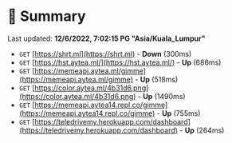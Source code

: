 # 📖 Summary
Last updated: **12/6/2022, 7:02:15 PG "Asia/Kuala_Lumpur"**

- `GET` [https://shrt.ml](https://shrt.ml) - **Down** (300ms)
- `GET` [https://hst.aytea.ml/](https://hst.aytea.ml/) - **Up** (686ms)
- `GET` [https://memeapi.aytea.ml/gimme](https://memeapi.aytea.ml/gimme) - **Up** (518ms)
- `GET` [https://color.aytea.ml/4b31d6.png](https://color.aytea.ml/4b31d6.png) - **Up** (1490ms)
- `GET` [https://memeapi.aytea14.repl.co/gimme](https://memeapi.aytea14.repl.co/gimme) - **Up** (755ms)
- `GET` [https://teledrivemy.herokuapp.com/dashboard](https://teledrivemy.herokuapp.com/dashboard) - **Up** (264ms)
